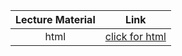 Lecture Material | Link
:-----:          | :--------:
html             | [click for html](../notebooks/Lecture_01_Intro.html)

